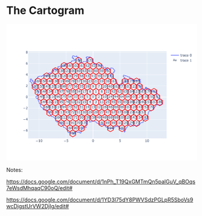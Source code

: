 # The Cartogram

![Cartogram](images/cz_hexagons_200_example.png)

Notes:

https://docs.google.com/document/d/1nPh_T19QxGMTmQn5palGuV_qBOqs7eWsdMhqaqC90oQ/edit#

https://docs.google.com/document/d/1YD3I75dY8PWVSdzPGLpR5SboVs9wcDjgstUrVW2DjIg/edit#
